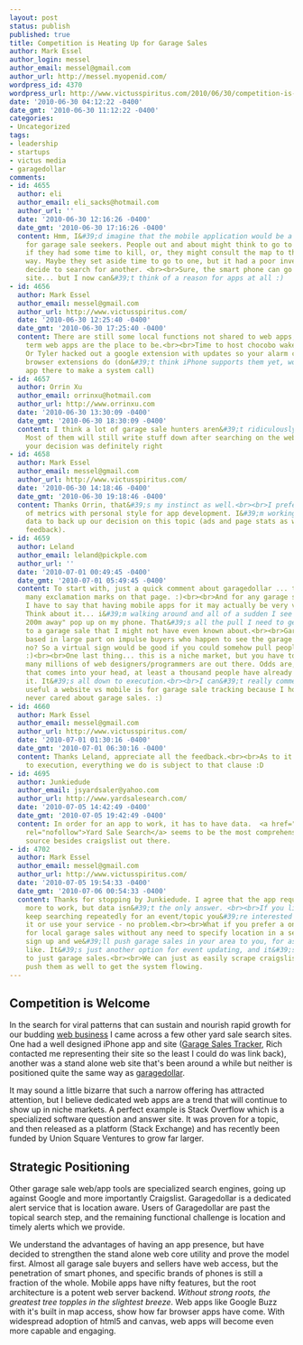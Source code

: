 ```yaml
---
layout: post
status: publish
published: true
title: Competition is Heating Up for Garage Sales
author: Mark Essel
author_login: messel
author_email: messel@gmail.com
author_url: http://messel.myopenid.com/
wordpress_id: 4370
wordpress_url: http://www.victusspiritus.com/2010/06/30/competition-is-heating-up-for-garage-sales/
date: '2010-06-30 04:12:22 -0400'
date_gmt: '2010-06-30 11:12:22 -0400'
categories:
- Uncategorized
tags:
- leadership
- startups
- victus media
- garagedollar
comments:
- id: 4655
  author: eli
  author_email: eli_sacks@hotmail.com
  author_url: ''
  date: '2010-06-30 12:16:26 -0400'
  date_gmt: '2010-06-30 17:16:26 -0400'
  content: Hmm, I&#39;d imagine that the mobile application would be a great asset
    for garage sale seekers. People out and about might think to go to a garage sale
    if they had some time to kill, or, they might consult the map to the sale on their
    way. Maybe they set aside time to go to one, but it had a poor inventory, so they
    decide to search for another. <br><br>Sure, the smart phone can go to the web
    site... but I now can&#39;t think of a reason for apps at all :)
- id: 4656
  author: Mark Essel
  author_email: messel@gmail.com
  author_url: http://www.victusspiritus.com/
  date: '2010-06-30 12:25:40 -0400'
  date_gmt: '2010-06-30 17:25:40 -0400'
  content: There are still some local functions not shared to web apps, but yeah long
    term web apps are the place to be.<br><br>Time to host chocobo wakeup on the appengine?
    Or Tyler hacked out a google extension with updates so your alarm could work anywhere
    browser extensions do (don&#39;t think iPhone supports them yet, would need an
    app there to make a system call)
- id: 4657
  author: Orrin Xu
  author_email: orrinxu@hotmail.com
  author_url: http://www.orrinxu.com
  date: '2010-06-30 13:30:09 -0400'
  date_gmt: '2010-06-30 18:30:09 -0400'
  content: I think a lot of garage sale hunters aren&#39;t ridiculously tech savvy.
    Most of them will still write stuff down after searching on the web, so I think
    your decision was definitely right
- id: 4658
  author: Mark Essel
  author_email: messel@gmail.com
  author_url: http://www.victusspiritus.com/
  date: '2010-06-30 14:18:46 -0400'
  date_gmt: '2010-06-30 19:18:46 -0400'
  content: Thanks Orrin, that&#39;s my instinct as well.<br><br>I prefer the blend
    of metrics with personal style for app development. I&#39;m working to get solid
    data to back up our decision on this topic (ads and page stats as well as user/customer
    feedback).
- id: 4659
  author: Leland
  author_email: leland@pickple.com
  author_url: ''
  date: '2010-07-01 00:49:45 -0400'
  date_gmt: '2010-07-01 05:49:45 -0400'
  content: To start with, just a quick comment about garagedollar ... there are too
    many exclamation marks on that page. :)<br><br>And for any garage sale locator
    I have to say that having mobile apps for it may actually be very very profitable.
    Think about it... i&#39;m walking around and all of a sudden I see "garage sale,
    200m away" pop up on my phone. That&#39;s all the pull I need to get me to come
    to a garage sale that I might not have even known about.<br><br>Garage sales are
    based in large part on impulse buyers who happen to see the garage sale sign,
    no? So a virtual sign would be good if you could somehow pull people in with it.
    :)<br><br>One last thing... this is a niche market, but you have to consider how
    many millions of web designers/programmers are out there. Odds are, for any idea
    that comes into your head, at least a thousand people have already thought about
    it. It&#39;s all down to execution.<br><br>I can&#39;t really comment about how
    useful a website vs mobile is for garage sale tracking because I honestly have
    never cared about garage sales. :)
- id: 4660
  author: Mark Essel
  author_email: messel@gmail.com
  author_url: http://www.victusspiritus.com/
  date: '2010-07-01 01:30:16 -0400'
  date_gmt: '2010-07-01 06:30:16 -0400'
  content: Thanks Leland, appreciate all the feedback.<br><br>As to it being down
    to execution, everything we do is subject to that clause :D
- id: 4695
  author: Junkiedude
  author_email: jsyardsaler@yahoo.com
  author_url: http://www.yardsalesearch.com/
  date: '2010-07-05 14:42:49 -0400'
  date_gmt: '2010-07-05 19:42:49 -0400'
  content: In order for an app to work, it has to have data.  <a href="http://www.yardsalesearch.com"
    rel="nofollow">Yard Sale Search</a> seems to be the most comprehensive listing
    source besides craigslist out there.
- id: 4702
  author: Mark Essel
  author_email: messel@gmail.com
  author_url: http://www.victusspiritus.com/
  date: '2010-07-05 19:54:33 -0400'
  date_gmt: '2010-07-06 00:54:33 -0400'
  content: Thanks for stopping by Junkiedude. I agree that the app requires something
    more to work, but data isn&#39;t the only answer. <br><br>If you like to actively
    keep searching repeatedly for an event/topic you&#39;re interested in, just craigslist
    it or use your service - no problem.<br><br>What if you prefer a one stop shopping
    for local garage sales without any need to specify location in a search. Just
    sign up and we&#39;ll push garage sales in your area to you, for as long as you
    like. It&#39;s just another option for event updating, and it&#39;s not limited
    to just garage sales.<br><br>We can just as easily scrape craigslist updates and
    push them as well to get the system flowing.
---
```

<h2>Competition is Welcome</h2>
<p>In the search for viral patterns that can sustain and nourish rapid growth for our budding <a href="http://victusmedia.com">web business</a> I came across a few other yard sale search sites. One had a well designed iPhone app and site (<a href="http://www.garagesalestracker.com/">Garage Sales Tracker</a>, Rich contacted me representing their site so the least I could do was link back), another was a stand alone web site that's been around a while but neither is positioned quite the same way as <a href="http://garagedollar.com">garagedollar</a>.</p>
<p>It may sound a little bizarre that such a narrow offering has attracted attention, but I believe dedicated web apps are a trend that will continue to show up in niche markets. A perfect example is Stack Overflow which is a specialized software question and answer site. It was proven for a topic, and then released as a platform (Stack Exchange) and has recently been funded by Union Square Ventures to grow far larger.</p>
<h2>Strategic Positioning</h2>
<p>Other garage sale web/app tools are specialized search engines, going up against Google and more importantly Craigslist. Garagedollar is a dedicated alert service that is location aware. Users of Garagedollar are past the topical search step, and the remaining functional challenge is location and timely alerts which we provide.</p>
<p>We understand the advantages of having an app presence, but have decided to strengthen the stand alone web core utility and prove the model first. Almost all garage sale buyers and sellers have web access, but the penetration of smart phones, and specific brands of phones is still a fraction of the whole. Mobile apps have nifty features, but the root architecture is a potent web server backend. <em>Without strong roots, the greatest tree topples in the slightest breeze</em>.  Web apps like Google Buzz with it's built in map access, show how far browser apps have come. With widespread adoption of html5 and canvas, web apps will become even more capable and engaging.</p>

